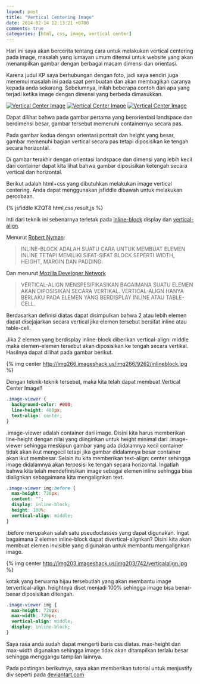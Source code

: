 ```yaml
---
layout: post
title: "Vertical Centering Image"
date: 2014-02-14 12:13:21 +0700
comments: true
categories: [html, css, image, vertical center]
---
```


Hari ini saya akan bercerita tentang cara untuk melakukan vertical centering pada image, masalah yang lumayan umum ditemui untuk website yang akan menampilkan gambar dengan berbagai macam dimensi dan orientasi.
<!-- more -->

Karena judul KP saya berhubungan dengan foto, jadi saya sendiri juga menemui masalah ini pada saat pembuatan dan akan membagikan caranya kepada anda sekarang. Sebelumnya, inilah beberapa contoh dari apa yang terjadi ketika image dengan dimensi yang berbeda dimasukkan.

[![Vertical Center Image](http://img521.imageshack.us/img521/2050/rawpose3.jpg)](http://img521.imageshack.us/img521/2050/rawpose3.jpg)
[![Vertical Center Image](http://img4.imageshack.us/img4/4779/rawpose2.jpg)](http://img4.imageshack.us/img4/4779/rawpose2.jpg)
[![Vertical Center Image](http://img803.imageshack.us/img803/6627/rawpose1.jpg)](http://img803.imageshack.us/img803/6627/rawpose1.jpg)

Dapat dilihat bahwa pada gambar pertama yang berorientasi landspace dan berdimensi besar, gambar tersebut memenuhi containernya secara pas.

Pada gambar kedua dengan orientasi portrait dan height yang besar, gambar memenuhi bagian vertical secara pas tetapi diposisikan ke tengah secara horizontal.

Di gambar terakhir dengan orientasi landspace dan dimensi yang lebih kecil dari container dapat kita lihat bahwa gambar diposisikan ketengah secara vertical dan horizontal.

Berikut adalah html+css yang dibutuhkan melakukan image vertical centering. Anda dapat menggunakan jsfiddle dibawah untuk melakukan percobaan.

{% jsfiddle KZQT8 html,css,result,js %}

Inti dari teknik ini sebenarnya terletak pada [inline-block](http://www.impressivewebs.com/inline-block) display dan [vertical-align](https://developer.mozilla.org/en-US/docs/CSS/vertical-align).

Menurut [Robert Nyman](http://robertnyman.com/2010/02/24/css-display-inline-block-why-it-rocks-and-why-it-sucks/):
> INLINE-BLOCK ADALAH SUATU CARA UNTUK MEMBUAT ELEMEN INLINE TETAPI MEMILIKI SIFAT-SIFAT BLOCK SEPERTI WIDTH, HEIGHT, MARGIN DAN PADDING.

Dan menurut [Mozilla Developer Network](https://developer.mozilla.org/en-US/docs/CSS/vertical-align)
> VERTICAL-ALIGN MENSPESIFIKASIKAN BAGAIMANA SUATU ELEMEN AKAN DIPOSISIKAN SECARA VERTIKAL. VERTICAL-ALIGN HANYA BERLAKU PADA ELEMEN YANG BERDISPLAY INLINE ATAU TABLE-CELL.

Berdasarkan definisi diatas dapat disimpulkan bahwa 2 atau lebih elemen dapat disejajarkan secara vertical jika elemen tersebut bersifat inline atau table-cell.

Jika 2 elemen yang berdisplay inline-block diberikan vertical-align: middle maka elemen-elemen tersebut akan diposisikan ke tengah secara vertikal. Hasilnya dapat dilihat pada gambar berikut.

{% img center http://img266.imageshack.us/img266/9262/inlineblock.jpg %}

Dengan teknik-teknik tersebut, maka kita telah dapat membuat Vertical Center Image!!

``` css
.image-viewer {
  background-color: #000;
  line-height: 480px;
  text-align: center;
}
```

.image-viewer adalah container dari image. Disini kita harus memberikan line-height dengan nilai yang diinginkan untuk height minimal dari .image-viewer sehingga meskipun gambar yang ada didalamnya kecil container tidak akan ikut mengecil tetapi jika gambar didalamnya besar container akan ikut membesar. Selain itu kita memberikan text-align: center sehingga image didalamnya akan terposisi ke tengah secara horizontal. Ingatlah bahwa kita telah mendefinisikan image sebagai elemen inline sehingga bisa dialignkan sebagaimana kita mengalignkan text.

``` css
.image-viewer img:before {
  max-height: 720px;
  content: "";
  display: inline-block;
  height: 100%;
  vertical-align: middle;
}
```

:before merupakan salah satu pseudoclasses yang dapat digunakan. Ingat bagaimana 2 elemen inline-block dapat divertical-alignkan? Disini kita akan membuat elemen invisible yang digunakan untuk membantu mengalignkan image.

{% img center http://img203.imageshack.us/img203/742/verticalalign.jpg %}

kotak yang berwarna hijau tersebutlah yang akan membantu image tervertical-align. heightnya diset menjadi 100% sehingga image bisa benar-benar diposisikan ditengah.

``` css
.image-viewer img {
  max-height: 720px;
  max-width: 720px;
  vertical-align: middle;
  display: inline-block;
}
```

Saya rasa anda sudah dapat mengerti baris css diatas. max-height dan max-width digunakan sehingga image tidak akan ditampilkan terlalu besar sehingga menggangu tampilan lainnya.

Pada postingan berikutnya, saya akan memberikan tutorial untuk menjustify div seperti pada [deviantart.com](http://deviantart.com)
